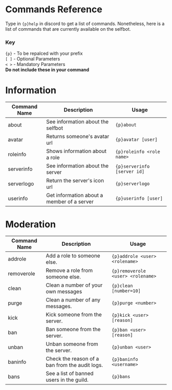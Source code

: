 # Commands Reference

Type in `{p}help` in discord to get a list of commands. Nonetheless, here is a list of commands that are currently available on the selfbot.

### Key  
`{p}` - To be repalced with your prefix    
`[ ]` - Optional Parameters     
`< >` - Mandatory Parameters    
**Do not include these in your command**

# Information

| Command Name | Description | Usage |
| ------------- | ------------- | ------------- |
| about  | See information about the selfbot | `{p}about` |
| avatar  | Returns someone's avatar url | `{p}avatar [user]` |
| roleinfo | Shows information about a role | `{p}roleinfo <role name>` |
| serverinfo | See information about the server | `{p}serverinfo [server id]` |
| serverlogo | Return the server's icon url | `{p}serverlogo` |
| userinfo | Get information about a member of a server | `{p}userinfo [user]` |

# Moderation
| Command Name | Description | Usage |
| ------------- | ------------- | ------------- |
| addrole |  Add a role to someone else. | `{p}addrole <user> <rolename>` |
| removerole | Remove a role from someone else. | `{p}removerole <user> <rolename>` |
| clean | Clean a number of your own messages | `{p}clean [number=10]` |
| purge | Clean a number of any messages. | `{p}purge <number>` |
| kick | Kick someone from the server. | `{p}kick <user> [reason]` |
| ban  |  Ban someone from the server. | `{p}ban <user> [reason]` |
| unban | Unban someone from the server. | `{p}unban <user>` |
| baninfo | Check the reason of a ban from the audit logs. | `{p}baninfo <username>` |
| bans | See a list of banned users in the guild. | `{p}bans` |
